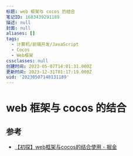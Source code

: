 ```yaml
---
标题: web 框架与 cocos 的结合
笔记ID: 1683439291189
描述: null
封面: null
aliases: []
tags:
  - 计算机/前端开发/JavaScript
  - Cocos
  - Web框架
cssclasses: null
创建时间: 2023-05-07T14:01:31.000Z
更新时间: 2023-12-31T01:17:19.000Z
uid: '20230507140131189'
---
```


# web 框架与 cocos 的结合

## 参考

- [【初探】web框架与cocos的结合使用 - 掘金](https://juejin.cn/post/6949044814008549389)
